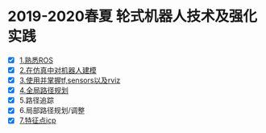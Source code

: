 # 2019-2020春夏 轮式机器人技术及强化实践

* [x] [1.熟悉ROS](document/1_tutorials.md)
* [x] [2.在仿真中对机器人建模](document/2_models.md)
* [x] [3.使用并掌握tf,sensors以及rviz](document/3_sensors.md)
* [x] [4.全局路径规划](document/4_pathplan.md)
* [x] 5.路径追踪
* [x] 6.局部路径规划/调整
* [x] [7.特征点icp](document/7_icp.md) 
